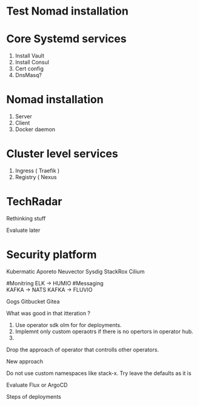 # Test Nomad installation

# Core Systemd services
1. Install Vault
2. Install Consul
3. Cert config
4. DnsMasq?

# Nomad installation
1. Server
2. Client
3. Docker daemon 

# Cluster level services
1. Ingress ( Traefik )
2. Registry ( Nexus 




# TechRadar

Rethinking stuff

Evaluate later 

# Security platform 
Kubermatic
Aporeto
Neuvector
Sysdig
StackRox
Cilium

#Monitring
	ELK -> HUMIO
#Messaging	
	KAFKA -> NATS 
	KAFKA -> FLUVIO



Gogs
Gitbucket
Gitea


What was good in that itteration ? 

 1. Use operator sdk olm for for deployments. 
 2. Implemnt only custom operaotrs if there is no opertors in operator hub.
 3. 
 

Drop the approach of operator that controlls other operators.

New approach

Do not use custom namespaces like stack-x. Try leave the defaults as it is

Evaluate Flux or ArgoCD


Steps of deployments

  
